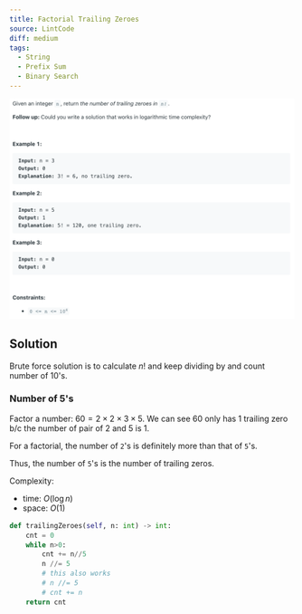 ```yaml
---
title: Factorial Trailing Zeroes
source: LintCode
diff: medium
tags:
  - String
  - Prefix Sum
  - Binary Search
---
```


<img class="medium-zoom" src="/algo/factorial-trailing-zeroes.png" alt="https://leetcode.com/problems/factorial-trailing-zeroes">

## Solution

Brute force solution is to calculate $n!$ and keep dividing by and count number of $10$'s.

### Number of 5's

Factor a number: $60 = 2 \times 2 \times 3 \times 5$. We can see $60$ only has 1 trailing zero b/c the number of pair of $2$ and $5$ is 1.

For a factorial, the number of `2`'s is definitely more than that of `5`'s.

Thus, the number of `5`'s is the number of trailing zeros.

Complexity:

- time: $O(\log n)$
- space: $O(1)$

```py
def trailingZeroes(self, n: int) -> int:
    cnt = 0
    while n>0:
        cnt += n//5
        n //= 5
        # this also works
        # n //= 5
        # cnt += n
    return cnt
```

